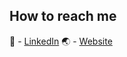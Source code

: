 ## How to reach me

🧳 - [LinkedIn](https://www.linkedin.com/in/andrei-mocanu-69ab8a205/)
🌏 - [Website](https://www.andreimocanu.me)
